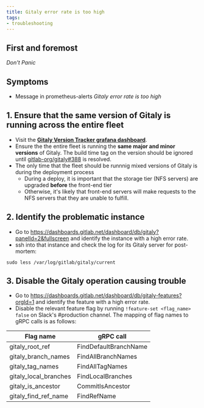 ```yaml
---
title: Gitaly error rate is too high
tags:
- troubleshooting
---
```



## First and foremost

*Don't Panic*

## Symptoms

* Message in prometheus-alerts _Gitaly error rate is too high_

## 1. Ensure that the same version of Gitaly is running across the entire fleet

- Visit the **[Gitaly Version Tracker grafana dashboard](https://dashboards.gitlab.net/dashboard/db/gitaly-version-tracker?orgId=1)**.
- Ensure the the entire fleet is running the **same major and minor versions** of Gitaly. The build time tag on the version should be ignored until [gitlab-org/gitaly#388](https://gitlab.com/gitlab-org/gitaly/issues/388) is resolved.
- The only time that the fleet should be runnnig mixed versions of Gitaly is during the deployment process
  - During a deploy, it is important that the storage tier (NFS servers) are upgraded **before** the front-end tier
  - Otherwise, it's likely that front-end servers will make requests to the NFS servers that they are unable to fulfill.


## 2. Identify the problematic instance

- Go to https://dashboards.gitlab.net/dashboard/db/gitaly?panelId=2&fullscreen and
identify the instance with a high error rate.
- ssh into that instance and check the log for its Gitaly server for post-mortem:

```
sudo less /var/log/gitlab/gitaly/current
```

## 3. Disable the Gitaly operation causing trouble

- Go to https://dashboards.gitlab.net/dashboard/db/gitaly-features?orgId=1 and identify the feature with a high error rate.
- Disable the relevant feature flag by running `!feature-set <flag_name> false`
on Slack's #production channel. The mapping of flag names to gRPC calls is as follows:


| Flag name             | gRPC call             |
|-----------------------|-----------------------|
| gitaly_root_ref       | FindDefaultBranchName |
| gitaly_branch_names   | FindAllBranchNames    |
| gitaly_tag_names      | FindAllTagNames       |
| gitaly_local_branches | FindLocalBranches     |
| gitaly_is_ancestor    | CommitIsAncestor      |
| gitaly_find_ref_name  | FindRefName           |
